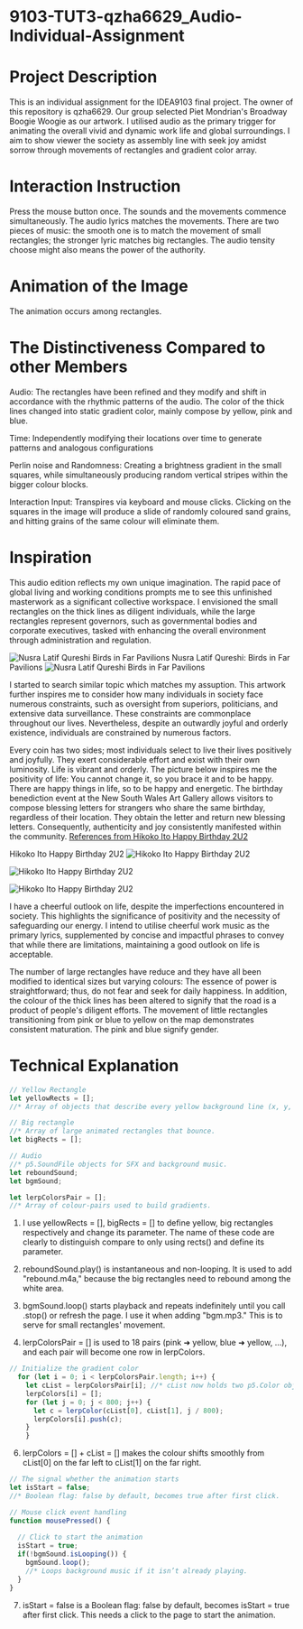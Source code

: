 # 9103-TUT3-qzha6629_Audio-Individual-Assignment

# Project Description
This is an individual assignment for the IDEA9103 final project.  The owner of this repository is qzha6629. Our group selected Piet Mondrian's Broadway Boogie Woogie as our artwork. I utilised audio as the primary trigger for animating the overall vivid and dynamic work life and global surroundings. I aim to show viewer the society as assembly line with seek joy amidst sorrow through movements of rectangles and gradient color array.

# Interaction Instruction
Press the mouse button once.  The sounds and the movements commence simultaneously. The audio lyrics matches the movements. There are two pieces of music: the smooth one is to match the movement of small rectangles; the stronger lyric matches big rectangles. The audio tensity choose might also means the power of the authority.

# Animation of the Image 
The animation occurs among rectangles. 

# The Distinctiveness Compared to other Members
Audio: The rectangles have been refined and they modify and shift in accordance with the rhythmic patterns of the audio. The color of the thick lines changed into static gradient color, mainly compose by yellow, pink and blue.

Time: Independently modifying their locations over time to generate patterns and analogous configurations

Perlin noise and Randomness: Creating a brightness gradient in the small squares, while simultaneously producing random vertical stripes within the bigger colour blocks.

Interaction Input: Transpires via keyboard and mouse clicks.   Clicking on the squares in the image will produce a slide of randomly coloured sand grains, and hitting grains of the same colour will eliminate them.

# Inspiration
This audio edition reflects my own unique imagination.  The rapid pace of global living and working conditions prompts me to see this unfinished masterwork as a significant collective workspace.  I envisioned the small rectangles on the thick lines as diligent individuals, while the large rectangles represent governors, such as governmental bodies and corporate executives, tasked with enhancing the overall environment through administration and regulation.

![Nusra Latif Qureshi Birds in Far Pavilions](https://www.datocms-assets.com/42890/1702532743-202-2019-mm.jpg?dpr=1.5&fit=max&fm=webp&iptc=allow&w=1500)
Nusra Latif Qureshi: Birds in Far Pavilions 
![Nusra Latif Qureshi Birds in Far Pavilions](https://www.artgallery.nsw.gov.au/whats-on/exhibitions/nusra-latif-qureshi/)

I started to search similar topic which matches my assuption. This artwork further inspires me to consider how many individuals in society face numerous constraints, such as oversight from superiors, politicians, and extensive data surveillance.  These constraints are commonplace throughout our lives.  Nevertheless, despite an outwardly joyful and orderly existence, individuals are constrained by numerous factors.

Every coin has two sides; most individuals select to live their lives positively and joyfully.  They exert considerable effort and exist with their own luminosity.  Life is vibrant and orderly. The picture below inspires me the positivity of life: You cannot change it, so you brace it and to be happy. There are happy things in life, so to be happy and energetic. The birthday benediction event at the New South Wales Art Gallery allows visitors to compose blessing letters for strangers who share the same birthday, regardless of their location.  They obtain the letter and return new blessing letters.  Consequently, authenticity and joy consistently manifested within the community.
[References from Hikoko Ito Happy Birthday 2U2](https://www.artgallery.nsw.gov.au/whats-on/exhibitions/hikoko-ito/)

Hikoko Ito Happy Birthday 2U2
![Hikoko Ito Happy Birthday 2U2](https://www.datocms-assets.com/42890/1742248383-20250312hikoko_137_hero.jpg?dpr=0.75&fit=max&fm=webp&iptc=allow&w=2000)

![Hikoko Ito Happy Birthday 2U2](https://www.datocms-assets.com/42890/1742253895-happy-birthday-2u2-edit-2.jpg?dpr=1.5&fit=max&fm=webp&h=540&iptc=allow&max-w=1572864)

![Hikoko Ito Happy Birthday 2U2](https://www.datocms-assets.com/42890/1742253514-happy-birthday-2u2-edit.jpg?dpr=1.5&fit=max&fm=webp&h=540&iptc=allow&max-w=1572864)

I have a cheerful outlook on life, despite the imperfections encountered in society.  This highlights the significance of positivity and the necessity of safeguarding our energy.  I intend to utilise cheerful work music as the primary lyrics, supplemented by concise and impactful phrases to convey that while there are limitations, maintaining a good outlook on life is acceptable. 

The number of large rectangles have reduce and they have all been modified to identical sizes but varying colours: The essence of power is straightforward; thus, do not fear and seek for daily happiness. In addition, the colour of the thick lines has been altered to signify that the road is a product of people's diligent efforts. The movement of little rectangles transitioning from pink or blue to yellow on the map demonstrates consistent maturation.  The pink and blue signify gender.

# Technical Explanation
```javascript <br>
// Yellow Rectangle
let yellowRects = [];
//* Array of objects that describe every yellow background line (x, y, w, h).

// Big rectangle
//* Array of large animated rectangles that bounce.
let bigRects = [];

// Audio
//* p5.SoundFile objects for SFX and background music.
let reboundSound;
let bgmSound;

let lerpColorsPair = [];
//* Array of colour-pairs used to build gradients.
```

1. I use yellowRects = [], bigRects = [] to define yellow, big rectangles respectively and change its parameter. The name of these code are clearly to distinguish compare to only using rects() and define its parameter.

2. reboundSound.play() is instantaneous and non-looping. It is used to add "rebound.m4a," because the big rectangles need to rebound among the white area.

3. bgmSound.loop() starts playback and repeats indefinitely until you call .stop() or refresh the page. I use it when adding "bgm.mp3." This is to serve for small rectangles' movement.

5. lerpColorsPair = [] is used to 18 pairs (pink ➜ yellow, blue ➜ yellow, …), and each pair will become one row in lerpColors.


```javascript <br>
// Initialize the gradient color
  for (let i = 0; i < lerpColorsPair.length; i++) {
    let cList = lerpColorsPair[i]; //* cList now holds two p5.Color objects—the start and end colour for this gradient strip.
    lerpColors[i] = [];
    for (let j = 0; j < 800; j++) {
      let c = lerpColor(cList[0], cList[1], j / 800);
      lerpColors[i].push(c);
    }
    } 
```
6. lerpColors = [] + cList = [] makes the colour shifts smoothly from cList[0] on the far left to cList[1] on the far right.

```javascript <br>
// The signal whether the animation starts
let isStart = false;
//* Boolean flag: false by default, becomes true after first click.

// Mouse click event handling
function mousePressed() {
  
  // Click to start the animation
  isStart = true;
  if(!bgmSound.isLooping()) {
    bgmSound.loop();
    //* Loops background music if it isn’t already playing.
  }
}
```
7. isStart = false is a Boolean flag: false by default, becomes isStart = true after first click. This needs a click to the page to start the animation. 




